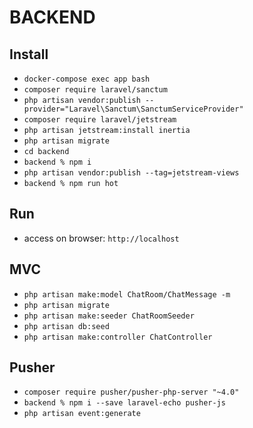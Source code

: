 # BACKEND

## Install

- `docker-compose exec app bash`
- `composer require laravel/sanctum`
- `php artisan vendor:publish --provider="Laravel\Sanctum\SanctumServiceProvider"`
- `composer require laravel/jetstream`
- `php artisan jetstream:install inertia`
- `php artisan migrate`
- `cd backend`
- `backend % npm i`
- `php artisan vendor:publish --tag=jetstream-views`
- `backend % npm run hot`

## Run

- access on browser: `http://localhost`

## MVC

- `php artisan make:model ChatRoom/ChatMessage -m`
- `php artisan migrate`
- `php artisan make:seeder ChatRoomSeeder`
- `php artisan db:seed`
- `php artisan make:controller ChatController`

## Pusher

- `composer require pusher/pusher-php-server "~4.0"`
- `backend % npm i --save laravel-echo pusher-js`
- `php artisan event:generate`